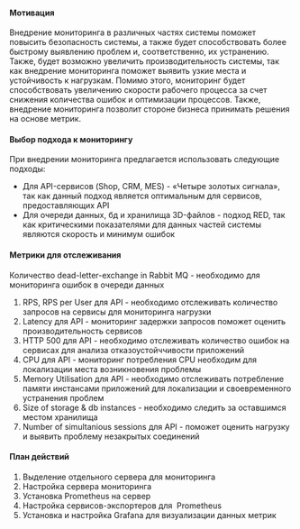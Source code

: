 #### Мотивация
Внедрение мониторинга в различных частях системы поможет повысить безопасность системы, а также будет способствовать более быстрому выявлению проблем и, соответственно, их устранению.
Также, будет возможно увеличить производительность системы, так как внедрение мониторинга поможет выявить узкие места и устойчивость к нагрузкам.
Помимо этого, мониторинг будет способствовать увеличению скорости рабочего процесса за счет снижения количества ошибок и оптимизации процессов.
Также, внедрение мониторинга позволит стороне бизнеса принимать решения на основе метрик.
#### Выбор подхода к мониторингу
При внедрении мониторинга предлагается использовать следующие подходы:
- Для API-сервисов (Shop, CRM, MES) - «Четыре золотых сигнала», так как данный подход является оптимальным для сервисов, предоставляющих API
- Для очереди данных, бд и хранилища 3D-файлов - подход RED, так как критическими показателями для данных частей системы являются скорость и минимум ошибок
#### Метрики для отслеживания
Количество dead-letter-exchange in Rabbit MQ - необходимо для мониторинга ошибок в очереди данных
1. RPS, RPS per User для API - необходимо отслеживать количество запросов на сервисы для мониторинга нагрузки
2. Latency для API - мониторинг задержки запросов поможет оценить производительность сервисов
3. HTTP 500 для API - необходимо отслеживать количество ошибок на сервисах для анализа отказоустойччивости приложений 
4. CPU для API - мониторинг потребления CPU необходим для локализации места возникновения проблемы
5. Memory Utilisation для API - необходимо отслеживать потребление памяти инстансами приложений для локализации и своевременного устранения проблем
6. Size of storage & db instances -  необходимо следить за оставшимся местом хранилища
7. Number of simultanious sessions для API - поможет оценить нагрузку и выявить проблему незакрытых соединений

#### План действий
1. Выделение отдельного сервера для мониторинга
2. Настройка сервера мониторинга
3. Установка Prometheus на сервер
4. Настройка сервисов-экспортеров для  Prometheus
5. Установка и настройка Grafana для визуализации данных метрик